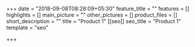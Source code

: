 +++
date = "2018-09-08T08:28:09+05:30"
feature_title = ""
features = []
highlights = []
main_picture = ""
other_pictures = []
product_files = []
short_description = ""
title = "Product 1"
[[seo]]
seo_title = "Product 1"
template = "seo"

+++
